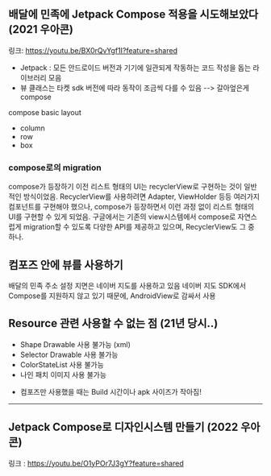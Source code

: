 ## 배달에 민족에 Jetpack Compose 적용을 시도해보았다 (2021 우아콘)

링크: https://youtu.be/BX0rQvYgf1I?feature=shared

- Jetpack : 모든 안드로이드 버전과 기기에 일관되게 작동하는 코드 작성을 돕는 라이브러리 모음
- 뷰 클래스는 타켓 sdk 버전에 따라 동작이 조금씩 다를 수 있음 --> 갈아엎은게 compose

 compose basic layout
  - column
  - row
  - box

### compose로의 migration
 compose가 등장하기 이전 리스트 형태의 UI는 recyclerView로 구현하는 것이 일반적인 방식이었음.
 RecyclerView를 사용하려면 Adapter, ViewHolder 등등 여러가지 컴포넌트를 구현해야 했으나, 
 compose가 등장하면서 이런 과정 없이 리스트 형태의 UI를 구현할 수 있게 되었음.
 구글에서는 기존의 view시스템에서 compose로 자연스럽게 migration할 수 있도록 다양한 API를 제공하고 있으며, 
 RecyclerView도 그 중 하나.

 ## 컴포즈 안에 뷰를 사용하기
배달의 민족 주소 설정 지면은 네이버 지도를 사용하고 있음
네이버 지도 SDK에서 Compose를 지원하지 않고 있기 때문에, AndroidView로 감싸서 사용

## Resource 관련 사용할 수 없는 점 (21년 당시..)
- Shape Drawable 사용 불가능 (xml)
- Selector Drawable 사용 불가능
- ColorStateList 사용 불가능
- 나인 패치 이미지 사용 불가능

* 컴포즈만 사용했을 때는 Build 시간이나 apk 사이즈가 작아짐!

---
## Jetpack Compose로 디자인시스템 만들기 (2022 우아콘)

링크 : https://youtu.be/O1yPOr7J3gY?feature=shared

